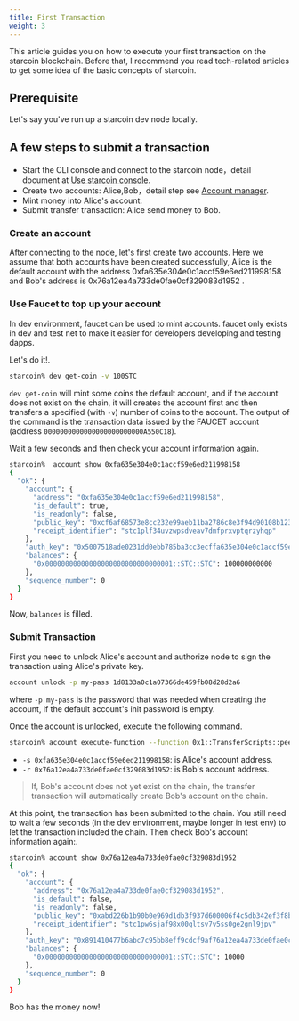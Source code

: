 ```yaml
---
title: First Transaction
weight: 3
---
```


This article guides you on how to execute your first transaction on the starcoin blockchain.
Before that, I recommend you read tech-related articles to get some idea of the basic concepts of starcoin.
<!--more-->

## Prerequisite

Let's say you've run up a starcoin dev node locally.

## A few steps to submit a transaction

- Start the CLI console and connect to the starcoin node，detail document at [Use starcoin console](../console).
- Create two accounts: Alice,Bob，detail step see [Account manager](../account_manager).
- Mint money into Alice's account.
- Submit transfer transaction: Alice send money to Bob.

### Create an account

After connecting to the node, let's first create two accounts. Here we assume that both accounts have been created successfully, 
Alice is the default account with the address 0xfa635e304e0c1accf59e6ed211998158 and Bob's address is 0x76a12ea4a733de0fae0cf329083d1952  .

### Use Faucet to top up your account

 In dev environment, faucet can be used to mint accounts. faucet only exists in dev and test net to make it easier for developers developing and testing dapps.

 Let's do it!.

 ``` bash
starcoin% dev get-coin -v 100STC
```

`dev get-coin` will mint some coins the default account, and if the account does not exist on the chain, it will creates the account first and then transfers a specified (with `-v`) number of coins to the account.
The output of the command is the transaction data  issued by the FAUCET account (address `0000000000000000000000000A550C18`).

Wait a few seconds and then check your account information again.

```bash
starcoin%  account show 0xfa635e304e0c1accf59e6ed211998158
{
  "ok": {
    "account": {
      "address": "0xfa635e304e0c1accf59e6ed211998158",
      "is_default": true,
      "is_readonly": false,
      "public_key": "0xcf6af68573e8cc232e99aeb11ba2786c8e3f94d90108b1239c36154cd1a75788",
      "receipt_identifier": "stc1plf34uvzwpsdveav7dmfprxvptqrzyhqp"
    },
    "auth_key": "0x5007518ade0231dd0ebb785ba3cc3ecffa635e304e0c1accf59e6ed211998158",
    "balances": {
      "0x00000000000000000000000000000001::STC::STC": 100000000000
    },
    "sequence_number": 0
  }
}
```

Now, `balances`  is filled.



### Submit Transaction

First you need to unlock Alice's account and authorize node to sign the transaction using Alice's private key.

```` bash
account unlock -p my-pass 1d8133a0c1a07366de459fb08d28d2a6
````

where `-p my-pass` is the password that was needed when creating the account, if the default account's init password is empty.

Once the account is unlocked, execute the following command.

```bash
starcoin% account execute-function --function 0x1::TransferScripts::peer_to_peer_v2 -t 0x1::STC::STC --arg 0x76a12ea4a733de0fae0cf329083d1952 --arg 10000u128 -s 0xfa635e304e0c1accf59e6ed211998158
```

- `-s 0xfa635e304e0c1accf59e6ed211998158`: is Alice's account address.
- `-r 0x76a12ea4a733de0fae0cf329083d1952`: is Bob's account address.

> If, Bob's account does not yet exist on the chain, the transfer transaction will automatically create Bob's account on the chain.


At this point, the transaction has been submitted to the chain.
You still need to wait a few seconds (in the dev environment, maybe longer in test env) to let the transaction included the chain.
Then check Bob's account information again:.


``` bash
starcoin% account show 0x76a12ea4a733de0fae0cf329083d1952
{
  "ok": {
    "account": {
      "address": "0x76a12ea4a733de0fae0cf329083d1952",
      "is_default": false,
      "is_readonly": false,
      "public_key": "0xabd226b1b90b0e969d1db3f937d600006f4c5db342ef3f8bc49a555e9c2fea2b",
      "receipt_identifier": "stc1pw6sjaf98x00qltsv7v5ss0ge2gnl9jpv"
    },
    "auth_key": "0x891410477b6abc7c95bb8eff9cdcf9af76a12ea4a733de0fae0cf329083d1952",
    "balances": {
      "0x00000000000000000000000000000001::STC::STC": 10000
    },
    "sequence_number": 0
  }
}
```

Bob has the money now!


